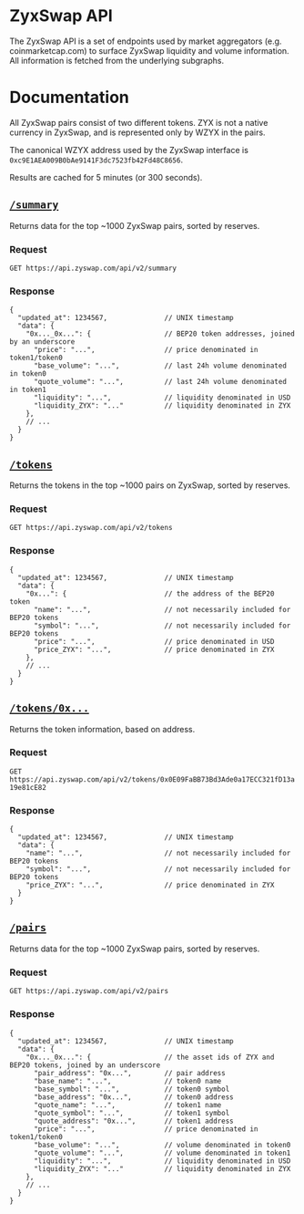 # ZyxSwap API

The ZyxSwap API is a set of endpoints used by market aggregators (e.g. coinmarketcap.com) to surface ZyxSwap liquidity
and volume information. All information is fetched from the underlying subgraphs.


# Documentation

All ZyxSwap pairs consist of two different tokens. ZYX is not a native currency in ZyxSwap, and is represented only by WZYX in the pairs.

The canonical WZYX address used by the ZyxSwap interface is `0xc9E1AEA009B0bAe9141F3dc7523fb42Fd48C8656`.

Results are cached for 5 minutes (or 300 seconds).

## [`/summary`](https://api.zyxswap.com/api/summary)

Returns data for the top ~1000 ZyxSwap pairs, sorted by reserves.

### Request

`GET https://api.zyswap.com/api/v2/summary`

### Response

```json5
{
  "updated_at": 1234567,              // UNIX timestamp
  "data": {
    "0x..._0x...": {                  // BEP20 token addresses, joined by an underscore
      "price": "...",                 // price denominated in token1/token0
      "base_volume": "...",           // last 24h volume denominated in token0
      "quote_volume": "...",          // last 24h volume denominated in token1
      "liquidity": "...",             // liquidity denominated in USD
      "liquidity_ZYX": "..."          // liquidity denominated in ZYX
    },
    // ...
  }
}
```

## [`/tokens`](https://api.zyswap.com/api/v2/tokens)

Returns the tokens in the top ~1000 pairs on ZyxSwap, sorted by reserves.

### Request

`GET https://api.zyswap.com/api/v2/tokens`

### Response

```json5
{
  "updated_at": 1234567,              // UNIX timestamp
  "data": {
    "0x...": {                        // the address of the BEP20 token
      "name": "...",                  // not necessarily included for BEP20 tokens
      "symbol": "...",                // not necessarily included for BEP20 tokens
      "price": "...",                 // price denominated in USD
      "price_ZYX": "...",             // price denominated in ZYX
    },
    // ...
  }
}
```

## [`/tokens/0x...`](https://api.zyswap.com/api/v2/tokens/0x0E09FaBB73Bd3Ade0a17ECC321fD13a19e81cE82)

Returns the token information, based on address.

### Request

`GET https://api.zyswap.com/api/v2/tokens/0x0E09FaBB73Bd3Ade0a17ECC321fD13a19e81cE82`

### Response

```json5
{
  "updated_at": 1234567,              // UNIX timestamp
  "data": {
    "name": "...",                    // not necessarily included for BEP20 tokens
    "symbol": "...",                  // not necessarily included for BEP20 tokens
    "price_ZYX": "...",               // price denominated in ZYX
  }
}
```

## [`/pairs`](https://api.zyswap.com/api/v2/pairs)

Returns data for the top ~1000 ZyxSwap pairs, sorted by reserves.

### Request

`GET https://api.zyswap.com/api/v2/pairs`

### Response

```json5
{
  "updated_at": 1234567,              // UNIX timestamp
  "data": {
    "0x..._0x...": {                  // the asset ids of ZYX and BEP20 tokens, joined by an underscore
      "pair_address": "0x...",        // pair address
      "base_name": "...",             // token0 name
      "base_symbol": "...",           // token0 symbol
      "base_address": "0x...",        // token0 address
      "quote_name": "...",            // token1 name
      "quote_symbol": "...",          // token1 symbol
      "quote_address": "0x...",       // token1 address
      "price": "...",                 // price denominated in token1/token0
      "base_volume": "...",           // volume denominated in token0
      "quote_volume": "...",          // volume denominated in token1
      "liquidity": "...",             // liquidity denominated in USD
      "liquidity_ZYX": "..."          // liquidity denominated in ZYX
    },
    // ...
  }
}
```

